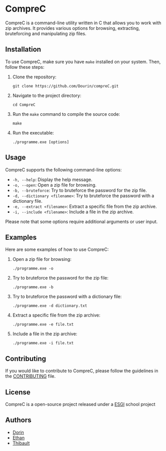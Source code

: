 # CompreC

CompreC is a command-line utility written in C that allows you to work with zip archives. It provides various options for browsing, extracting, bruteforcing and manipulating zip files.

## Installation

To use CompreC, make sure you have `make` installed on your system. Then, follow these steps:

1. Clone the repository:

   ```shell
   git clone https://github.com/Dourin/compreC.git
   ```

2. Navigate to the project directory:

   ```shell
   cd CompreC
   ```

3. Run the `make` command to compile the source code:

   ```shell
   make
   ```

4. Run the executable:

   ```shell
   ./programme.exe [options]
   ```

## Usage

CompreC supports the following command-line options:

- `-h, --help`: Display the help message.
- `-o, --open`: Open a zip file for browsing.
- `-b, --bruteforce`: Try to bruteforce the password for the zip file.
- `-d, --dictionary <filename>`: Try to bruteforce the password with a dictionary file.
- `-e, --extract <filename>`: Extract a specific file from the zip archive.
- `-i, --include <filename>`: Include a file in the zip archive.

Please note that some options require additional arguments or user input.

## Examples

Here are some examples of how to use CompreC:

1. Open a zip file for browsing:

   ```shell
   ./programme.exe -o
   ```

2. Try to bruteforce the password for the zip file:

   ```shell
   ./programme.exe -b
   ```

3. Try to bruteforce the password with a dictionary file:

   ```shell
   ./programme.exe -d dictionary.txt
   ```

4. Extract a specific file from the zip archive:

   ```shell
   ./programme.exe -e file.txt
   ```

5. Include a file in the zip archive:

   ```shell
   ./programme.exe -i file.txt
   ```

## Contributing

If you would like to contribute to CompreC, please follow the guidelines in the [CONTRIBUTING](CONTRIBUTING.md) file.

## License

CompreC is a open-source project released under a [ESGI](https://www.esgi.fr) school project

## Authors 
- [Dorin](https://gitlab.com/Muncidor) 
- [Ethan](https://gitlab.com/CobraBubulle)
- [Thibault](https://gitlab.com/thibaultleguern)


